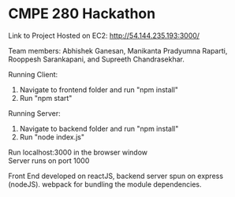 # CMPE 280 Hackathon

Link to Project Hosted on EC2: http://54.144.235.193:3000/

Team members: Abhishek Ganesan, Manikanta Pradyumna Raparti, Rooppesh Sarankapani, and Supreeth Chandrasekhar.

Running Client:

1. Navigate to frontend folder and run "npm install"
2. Run "npm start"

Running Server:

1. Navigate to backend folder and run "npm install"
2. Run "node index.js"

Run localhost:3000 in the browser window </br>
Server runs on port 1000

Front End developed on reactJS, backend server spun on express (nodeJS).
webpack for bundling the module dependencies.
